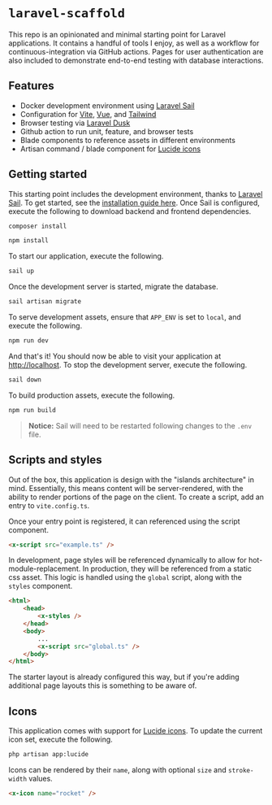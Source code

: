 # `laravel-scaffold`

This repo is an opinionated and minimal starting point for Laravel applications. It contains a handful of tools I enjoy, as well as a workflow for continuous-integration via GitHub actions. Pages for user authentication are also included to demonstrate end-to-end testing with database interactions.

## Features

- Docker development environment using [Laravel Sail](https://laravel.com/docs/9.x/sail)
- Configuration for [Vite](https://vitejs.dev/), [Vue](https://vuejs.org/), and [Tailwind](https://tailwindcss.com/)
- Browser testing via [Laravel Dusk](https://laravel.com/docs/9.x/dusk)
- Github action to run unit, feature, and browser tests
- Blade components to reference assets in different environments
- Artisan command / blade component for [Lucide icons](https://lucide.dev/)

## Getting started

This starting point includes the development environment, thanks to [Laravel Sail](https://laravel.com/docs/9.x/sail). To get started, see the [installation guide here](https://laravel.com/docs/9.x/installation#laravel-and-docker). Once Sail is configured, execute the following to download backend and frontend dependencies.

```bash
composer install

npm install
```

To start our application, execute the following.

```bash
sail up
```

Once the development server is started, migrate the database.

```bash
sail artisan migrate
```

To serve development assets, ensure that `APP_ENV` is set to `local`, and execute the following.

```bash
npm run dev
```

And that's it! You should now be able to visit your application at [http://localhost](http://localhost). To stop the development server, execute the following.

```bash
sail down
```

To build production assets, execute the following.

```bash
npm run build
```

> **Notice:** Sail will need to be restarted following changes to the `.env` file.

## Scripts and styles

Out of the box, this application is design with the "islands architecture" in mind. Essentially, this means content will be server-rendered, with the ability to render portions of the page on the client. To create a script, add an entry to `vite.config.ts`.

Once your entry point is registered, it can referenced using the script component.

```html
<x-script src="example.ts" />
```

In development, page styles will be referenced dynamically to allow for hot-module-replacement. In production, they will be referenced from a static css asset. This logic is handled using the `global` script, along with the `styles` component.

```html
<html>
    <head>
        <x-styles />
    </head>
    <body>
        ...
        <x-script src="global.ts" />
    </body>
</html>
```

The starter layout is already configured this way, but if you're adding additional page layouts this is something to be aware of.

## Icons

This application comes with support for [Lucide icons](https://lucide.dev/). To update the current icon set, execute the following.

```bash
php artisan app:lucide
```

Icons can be rendered by their `name`, along with optional `size` and `stroke-width` values.

```html
<x-icon name="rocket" />
```
